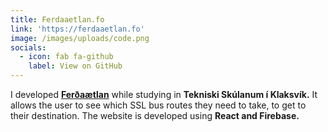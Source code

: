 ```yaml
---
title: Ferdaaetlan.fo
link: 'https://ferdaaetlan.fo'
image: /images/uploads/code.png
socials:
  - icon: fab fa-github
    label: View on GitHub
---
```

I developed [**Ferðaætlan**](https://ferdaaetlan.fo) while studying in **Tekniski Skúlanum í Klaksvík.** It allows the user to see which SSL bus routes they need to take, to get to their destination. The website is developed using **React and Firebase.**
